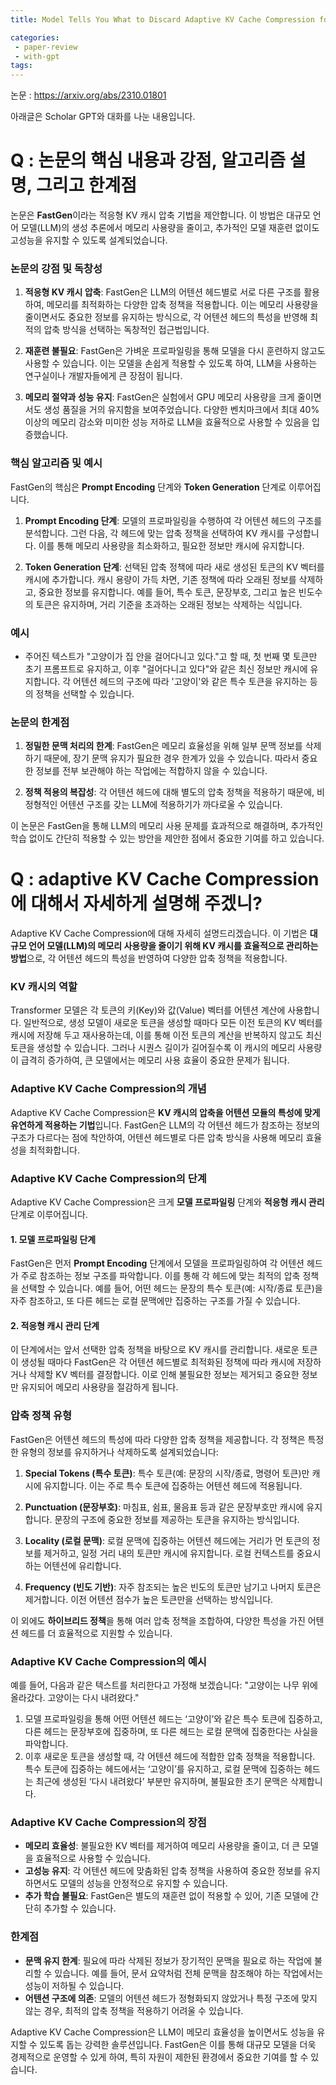 ```yaml
---
title: Model Tells You What to Discard Adaptive KV Cache Compression for LLMs

categories:
 - paper-review
 - with-gpt
tags:
---
```



논문 : https://arxiv.org/abs/2310.01801 


아래글은 Scholar GPT와 대화를 나눈 내용입니다.

# Q : 논문의 핵심 내용과 강점, 알고리즘 설명, 그리고 한계점

 

논문은 **FastGen**이라는 적응형 KV 캐시 압축 기법을 제안합니다. 이 방법은 대규모 언어 모델(LLM)의 생성 추론에서 메모리 사용량을 줄이고, 추가적인 모델 재훈련 없이도 고성능을 유지할 수 있도록 설계되었습니다.

### 논문의 강점 및 독창성
1. **적응형 KV 캐시 압축**: FastGen은 LLM의 어텐션 헤드별로 서로 다른 구조를 활용하여, 메모리를 최적화하는 다양한 압축 정책을 적용합니다. 이는 메모리 사용량을 줄이면서도 중요한 정보를 유지하는 방식으로, 각 어텐션 헤드의 특성을 반영해 최적의 압축 방식을 선택하는 독창적인 접근법입니다.
   
2. **재훈련 불필요**: FastGen은 가벼운 프로파일링을 통해 모델을 다시 훈련하지 않고도 사용할 수 있습니다. 이는 모델을 손쉽게 적용할 수 있도록 하여, LLM을 사용하는 연구실이나 개발자들에게 큰 장점이 됩니다.

3. **메모리 절약과 성능 유지**: FastGen은 실험에서 GPU 메모리 사용량을 크게 줄이면서도 생성 품질을 거의 유지함을 보여주었습니다. 다양한 벤치마크에서 최대 40% 이상의 메모리 감소와 미미한 성능 저하로 LLM을 효율적으로 사용할 수 있음을 입증했습니다.

### 핵심 알고리즘 및 예시
FastGen의 핵심은 **Prompt Encoding** 단계와 **Token Generation** 단계로 이루어집니다.

1. **Prompt Encoding 단계**: 모델의 프로파일링을 수행하여 각 어텐션 헤드의 구조를 분석합니다. 그런 다음, 각 헤드에 맞는 압축 정책을 선택하여 KV 캐시를 구성합니다. 이를 통해 메모리 사용량을 최소화하고, 필요한 정보만 캐시에 유지합니다.

2. **Token Generation 단계**: 선택된 압축 정책에 따라 새로 생성된 토큰의 KV 벡터를 캐시에 추가합니다. 캐시 용량이 가득 차면, 기존 정책에 따라 오래된 정보를 삭제하고, 중요한 정보를 유지합니다. 예를 들어, 특수 토큰, 문장부호, 그리고 높은 빈도수의 토큰은 유지하며, 거리 기준을 초과하는 오래된 정보는 삭제하는 식입니다.

### 예시
- 주어진 텍스트가 "고양이가 집 안을 걸어다니고 있다."고 할 때, 첫 번째 몇 토큰만 초기 프롬프트로 유지하고, 이후 "걸어다니고 있다"와 같은 최신 정보만 캐시에 유지합니다. 각 어텐션 헤드의 구조에 따라 '고양이'와 같은 특수 토큰을 유지하는 등의 정책을 선택할 수 있습니다.

### 논문의 한계점
1. **정밀한 문맥 처리의 한계**: FastGen은 메모리 효율성을 위해 일부 문맥 정보를 삭제하기 때문에, 장기 문맥 유지가 필요한 경우 한계가 있을 수 있습니다. 따라서 중요한 정보를 전부 보관해야 하는 작업에는 적합하지 않을 수 있습니다.

2. **정책 적용의 복잡성**: 각 어텐션 헤드에 대해 별도의 압축 정책을 적용하기 때문에, 비정형적인 어텐션 구조를 갖는 LLM에 적용하기가 까다로울 수 있습니다.

이 논문은 FastGen을 통해 LLM의 메모리 사용 문제를 효과적으로 해결하며, 추가적인 학습 없이도 간단히 적용할 수 있는 방안을 제안한 점에서 중요한 기여를 하고 있습니다.


# Q : adaptive KV Cache Compression에 대해서 자세하게 설명해 주겠니?

 

Adaptive KV Cache Compression에 대해 자세히 설명드리겠습니다. 이 기법은 **대규모 언어 모델(LLM)의 메모리 사용량을 줄이기 위해 KV 캐시를 효율적으로 관리하는 방법**으로, 각 어텐션 헤드의 특성을 반영하여 다양한 압축 정책을 적용합니다.

### KV 캐시의 역할
Transformer 모델은 각 토큰의 키(Key)와 값(Value) 벡터를 어텐션 계산에 사용합니다. 일반적으로, 생성 모델이 새로운 토큰을 생성할 때마다 모든 이전 토큰의 KV 벡터를 캐시에 저장해 두고 재사용하는데, 이를 통해 이전 토큰의 계산을 반복하지 않고도 최신 토큰을 생성할 수 있습니다. 그러나 시퀀스 길이가 길어질수록 이 캐시의 메모리 사용량이 급격히 증가하여, 큰 모델에서는 메모리 사용 효율이 중요한 문제가 됩니다.

### Adaptive KV Cache Compression의 개념
Adaptive KV Cache Compression은 **KV 캐시의 압축을 어텐션 모듈의 특성에 맞게 유연하게 적용하는 기법**입니다. FastGen은 LLM의 각 어텐션 헤드가 참조하는 정보의 구조가 다르다는 점에 착안하여, 어텐션 헤드별로 다른 압축 방식을 사용해 메모리 효율성을 최적화합니다.

### Adaptive KV Cache Compression의 단계
Adaptive KV Cache Compression은 크게 **모델 프로파일링** 단계와 **적응형 캐시 관리** 단계로 이루어집니다.

#### 1. 모델 프로파일링 단계
FastGen은 먼저 **Prompt Encoding** 단계에서 모델을 프로파일링하여 각 어텐션 헤드가 주로 참조하는 정보 구조를 파악합니다. 이를 통해 각 헤드에 맞는 최적의 압축 정책을 선택할 수 있습니다. 예를 들어, 어떤 헤드는 문장의 특수 토큰(예: 시작/종료 토큰)을 자주 참조하고, 또 다른 헤드는 로컬 문맥에만 집중하는 구조를 가질 수 있습니다.

#### 2. 적응형 캐시 관리 단계
이 단계에서는 앞서 선택한 압축 정책을 바탕으로 KV 캐시를 관리합니다. 새로운 토큰이 생성될 때마다 FastGen은 각 어텐션 헤드별로 최적화된 정책에 따라 캐시에 저장하거나 삭제할 KV 벡터를 결정합니다. 이로 인해 불필요한 정보는 제거되고 중요한 정보만 유지되어 메모리 사용량을 절감하게 됩니다.

### 압축 정책 유형
FastGen은 어텐션 헤드의 특성에 따라 다양한 압축 정책을 제공합니다. 각 정책은 특정한 유형의 정보를 유지하거나 삭제하도록 설계되었습니다:

1. **Special Tokens (특수 토큰)**: 특수 토큰(예: 문장의 시작/종료, 명령어 토큰)만 캐시에 유지합니다. 이는 주로 특수 토큰에 집중하는 어텐션 헤드에 적용됩니다.
   
2. **Punctuation (문장부호)**: 마침표, 쉼표, 물음표 등과 같은 문장부호만 캐시에 유지합니다. 문장의 구조에 중요한 정보를 제공하는 토큰을 유지하는 방식입니다.

3. **Locality (로컬 문맥)**: 로컬 문맥에 집중하는 어텐션 헤드에는 거리가 먼 토큰의 정보를 제거하고, 일정 거리 내의 토큰만 캐시에 유지합니다. 로컬 컨텍스트를 중요시하는 어텐션에 유리합니다.

4. **Frequency (빈도 기반)**: 자주 참조되는 높은 빈도의 토큰만 남기고 나머지 토큰은 제거합니다. 이전 어텐션 점수가 높은 토큰만을 선택하는 방식입니다.

이 외에도 **하이브리드 정책**을 통해 여러 압축 정책을 조합하여, 다양한 특성을 가진 어텐션 헤드를 더 효율적으로 지원할 수 있습니다.

### Adaptive KV Cache Compression의 예시
예를 들어, 다음과 같은 텍스트를 처리한다고 가정해 보겠습니다: "고양이는 나무 위에 올라갔다. 고양이는 다시 내려왔다."

1. 모델 프로파일링을 통해 어떤 어텐션 헤드는 ‘고양이’와 같은 특수 토큰에 집중하고, 다른 헤드는 문장부호에 집중하며, 또 다른 헤드는 로컬 문맥에 집중한다는 사실을 파악합니다.
2. 이후 새로운 토큰을 생성할 때, 각 어텐션 헤드에 적합한 압축 정책을 적용합니다. 특수 토큰에 집중하는 헤드에서는 ‘고양이’를 유지하고, 로컬 문맥에 집중하는 헤드는 최근에 생성된 ‘다시 내려왔다’ 부분만 유지하며, 불필요한 초기 문맥은 삭제합니다.

### Adaptive KV Cache Compression의 장점
- **메모리 효율성**: 불필요한 KV 벡터를 제거하여 메모리 사용량을 줄이고, 더 큰 모델을 효율적으로 사용할 수 있습니다.
- **고성능 유지**: 각 어텐션 헤드에 맞춤화된 압축 정책을 사용하여 중요한 정보를 유지하면서도 모델의 성능을 안정적으로 유지할 수 있습니다.
- **추가 학습 불필요**: FastGen은 별도의 재훈련 없이 적용할 수 있어, 기존 모델에 간단히 추가할 수 있습니다.

### 한계점
- **문맥 유지 한계**: 필요에 따라 삭제된 정보가 장기적인 문맥을 필요로 하는 작업에 불리할 수 있습니다. 예를 들어, 문서 요약처럼 전체 문맥을 참조해야 하는 작업에서는 성능이 저하될 수 있습니다.
- **어텐션 구조에 의존**: 모델의 어텐션 헤드가 정형화되지 않았거나 특정 구조에 맞지 않는 경우, 최적의 압축 정책을 적용하기 어려울 수 있습니다.

Adaptive KV Cache Compression은 LLM이 메모리 효율성을 높이면서도 성능을 유지할 수 있도록 돕는 강력한 솔루션입니다. FastGen은 이를 통해 대규모 모델을 더욱 경제적으로 운영할 수 있게 하여, 특히 자원이 제한된 환경에서 중요한 기여를 할 수 있습니다.